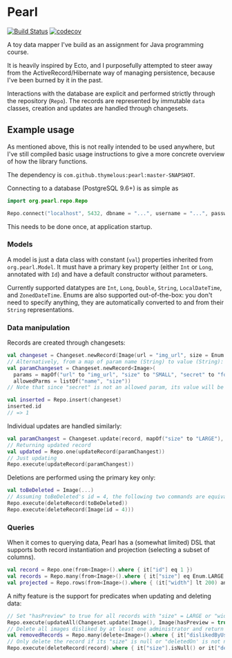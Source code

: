 # Pearl

[![Build Status](https://travis-ci.org/thymelous/pearl.svg?branch=master)](https://travis-ci.org/thymelous/pearl)
[![codecov](https://codecov.io/gh/thymelous/pearl/branch/master/graph/badge.svg)](https://codecov.io/gh/thymelous/pearl)

A toy data mapper I've build as an assignment for Java programming course.

It is heavily inspired by Ecto, and I purposefully attempted
to steer away from the ActiveRecord/Hibernate way of managing persistence, because
I've been burned by it in the past.

Interactions with the database are explicit and performed strictly through the
repository (`Repo`). The records are represented by immutable `data` classes,
creation and updates are handled through changesets.

## Example usage

As mentioned above, this is not really intended to be used anywhere, but I've
still compiled basic usage instructions to give a more concrete overview of
how the library functions.

The dependency is `com.github.thymelous:pearl:master-SNAPSHOT`.

Connecting to a database (PostgreSQL 9.6+) is as simple as
```kotlin
import org.pearl.repo.Repo

Repo.connect("localhost", 5432, dbname = "...", username = "...", password = "...")
```
This needs to be done once, at application startup.

### Models

A model is just a data class with constant (`val`) properties
inherited from `org.pearl.Model`. It must have a primary key property
(either `Int` or `Long`, annotated with `Id`) and have a default constructor
without parameters.
 
Currently supported datatypes are `Int`, `Long`, `Double`, `String`,
`LocalDateTime`, and `ZonedDateTime`. Enums are also supported out-of-the-box:
you don't need to specify anything, they are automatically converted to and from
their `String` representations.

### Data manipulation

Records are created through changesets:

```kotlin
val changeset = Changeset.newRecord(Image(url = "img_url", size = Enum.SMALL))
// Alternatively, from a map of param name (String) to value (String):
val paramChangeset = Changeset.newRecord<Image>(
  params = mapOf("url" to "img_url", "size" to "SMALL", "secret" to "forbidden"),
  allowedParms = listOf("name", "size"))
// Note that since "secret" is not an allowed param, its value will be defaulted

val inserted = Repo.insert(changeset)
inserted.id
// => 1
```

Individual updates are handled similarly:
```kotlin
val paramChangest = Changeset.update(record, mapOf("size" to "LARGE"), listOf("size"))
// Returning updated record
val updated = Repo.one(updateRecord(paramChangest))
// Just updating
Repo.execute(updateRecord(paramChangest))
```

Deletions are performed using the primary key only:
```kotlin
val toBeDeleted = Image(...)
// Assuming toBeDeleted's id = 4, the following two commands are equivalent:
Repo.execute(deleteRecord(toBeDeleted))
Repo.execute(deleteRecord(Image(id = 4)))
```

### Queries

When it comes to querying data, Pearl has a (somewhat limited) DSL that supports both record instantiation
and projection (selecting a subset of columns).

```kotlin
val record = Repo.one(from<Image>().where { it["id"] eq 1 })
val records = Repo.many(from<Image>().where { it["size"] eq Enum.LARGE })
val projected = Repo.rows(from<Image>().where { (it["width"] lt 200) and (it["height"] gt 100) }.select("id", "size"))
```

A nifty feature is the support for predicates when updating and deleting data:
```kotlin
// Set "hasPreview" to true for all records with "size" = LARGE or "width" more than 800
Repo.execute(updateAll(Changeset.update(Image(), Image(hasPreview = true))).where { (it["size"] eq Enum.LARGE) or (it["width"] gt 800) })
// Delete all images disliked by at least one administrator and return them
val removedRecords = Repo.many(delete<Image>().where { it["dislikedByUser"] `in` from<User>().select("name").where { it["role"] eq "admin" })
// Only delete the record if its "size" is null or "deletedOn' is not null
Repo.execute(deleteRecord(record).where { it["size"].isNull() or it["deletedOn"].isNotNull() })
``` 
